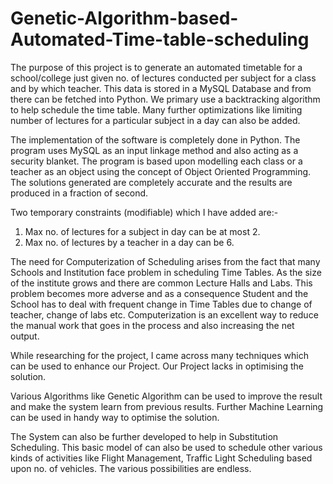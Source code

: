 # Genetic-Algorithm-based-Automated-Time-table-scheduling

The purpose of this project is to generate an automated timetable for a school/college just given no. of lectures conducted per subject for a class and by which teacher. This data is stored in a MySQL Database and from there can be fetched into Python. We primary use a backtracking algorithm to help schedule the time table. Many further optimizations like limiting number of lectures for a particular subject in a day can also be added. 

The implementation of the software is completely done in Python. The program uses MySQL as an input linkage method and also acting as a security blanket. The program is based upon modelling each class or a teacher as an object using the concept of Object Oriented Programming. The solutions generated are completely accurate and the results are produced in a fraction of second. 

Two temporary constraints (modifiable) which I have added are:-
1. Max no. of lectures for a subject in day can be at most 2. 
2. Max no. of lectures by a teacher in a day can be 6.


The need for Computerization of Scheduling arises from the fact that many Schools and Institution face problem in scheduling Time Tables. As the size of the institute grows and there are common Lecture Halls and Labs. This problem becomes more adverse and as a consequence Student and the School has to deal with frequent change in Time Tables due to change of teacher, change of labs etc. Computerization is an excellent way to reduce the manual work that goes in the process and also increasing the net output.


While researching for the project, I came across many techniques which can be used to enhance our Project. Our Project lacks in optimising the solution.  

Various Algorithms like Genetic Algorithm can be used to improve the result and make the system learn from previous results. Further Machine Learning can be used in handy way to optimise the solution.  

The System can also be further developed to help in Substitution Scheduling. This basic model of can also be used to schedule other various kinds of activities like Flight Management, Traffic Light Scheduling based upon no. of vehicles.  The various possibilities are endless.  
